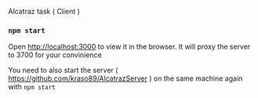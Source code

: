 Alcatraz task ( Client )
### `npm start`

Open [http://localhost:3000](http://localhost:3000) to view it in the browser.
It will proxy the server to 3700 for your convinience 
 
You need to also start the server ( https://github.com/kraso89/AlcatrazServer ) on the same machine again with `npm start`
